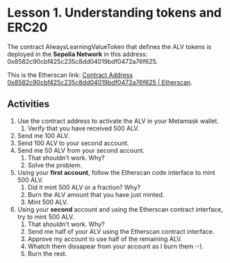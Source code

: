 # Lesson 1. Understanding tokens and ERC20
The contract AlwaysLearningValueToken that defines the ALV tokens is deployed in the **Sepolia Network** in this address:
0x8582c90cbf425c235c8dd04019bdf0472a76f625.

This is the Etherscan link: [Contract Address 0x8582c90cbf425c235c8dd04019bdf0472a76f625 | Etherscan](https://sepolia.etherscan.io/address/0x8582c90cbf425c235c8dd04019bdf0472a76f625).

## Activities
 1. Use the contract address to activate the ALV in your Metamask wallet.
	 1. Verify that you have received 500 ALV.
 2. Send me 100 ALV.
 3. Send 100 ALV to your second account.
 4. Send me 50 ALV from your second account.
	 1. That shouldn't work. Why?
	 2. Solve the problem.
 5. Using your **first account**, follow the Etherscan code interface to mint 500 ALV.
	 1. Did it mint 500 ALV or a fraction? Why?
	 2. Burn the ALV amount that you have just minted.
	 3. Mint 500 ALV.
 7.  Using your **second** account and using the Etherscan contract interface, try to mint 500 ALV.
	 1. That shouldn't work. Why?
	 2. Send me half of your ALV using the Etherscan contract interface.
	 3. Approve my account to use half of the remaining ALV.
	 4. Whatch them dissapear from your account as I burn them :-).
	 5. Burn the rest.
